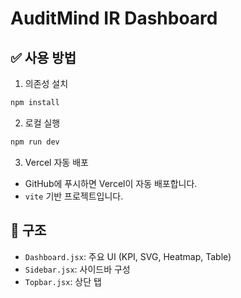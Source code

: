 
# AuditMind IR Dashboard

## ✅ 사용 방법
1. 의존성 설치
```bash
npm install
```

2. 로컬 실행
```bash
npm run dev
```

3. Vercel 자동 배포
- GitHub에 푸시하면 Vercel이 자동 배포합니다.
- `vite` 기반 프로젝트입니다.

## 📁 구조
- `Dashboard.jsx`: 주요 UI (KPI, SVG, Heatmap, Table)
- `Sidebar.jsx`: 사이드바 구성
- `Topbar.jsx`: 상단 탭
